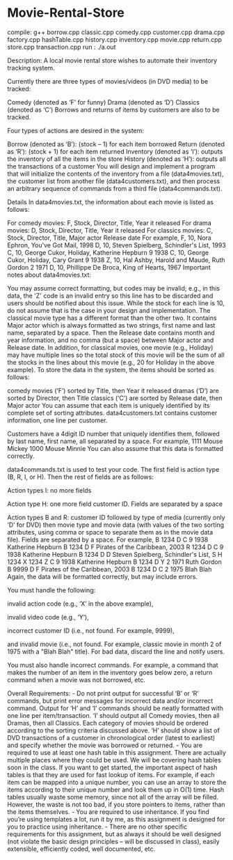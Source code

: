 # Movie-Rental-Store

compile: g++ borrow.cpp classic.cpp comedy.cpp customer.cpp drama.cpp factory.cpp hashTable.cpp history.cpp inventory.cpp movie.cpp return.cpp store.cpp transaction.cpp
run : ./a.out

Description: A local movie rental store wishes to automate their inventory tracking system.

Currently there are three types of movies/videos (in DVD media) to be tracked:

Comedy (denoted as ‘F’ for funny)
Drama (denoted as ‘D’)
Classics (denoted as ‘C’)
Borrows and returns of items by customers are also to be tracked.

Four types of actions are desired in the system:

Borrow (denoted as ‘B’): (stock – 1) for each item borrowed
Return (denoted as ‘R’): (stock + 1) for each item returned
Inventory (denoted as ‘I’): outputs the inventory of all the items in the store
History (denoted as ‘H’): outputs all the transactions of a customer
You will design and implement a program that will initialize the contents of the inventory from a file (data4movies.txt), the customer list from another file (data4customers.txt), and then process an arbitrary sequence of commands from a third file (data4commands.txt).

Details In data4movies.txt, the information about each movie is listed as follows:

For comedy movies: F, Stock, Director, Title, Year it released
For drama movies: D, Stock, Director, Title, Year it released
For classics movies: C, Stock, Director, Title, Major actor Release date For example, F, 10, Nora Ephron, You've Got Mail, 1998
D, 10, Steven Spielberg, Schindler's List, 1993
C, 10, George Cukor, Holiday, Katherine Hepburn 9 1938
C, 10, George Cukor, Holiday, Cary Grant 9 1938
Z, 10, Hal Ashby, Harold and Maude, Ruth Gordon 2 1971
D, 10, Phillippe De Broca, King of Hearts, 1967
Important notes about data4movies.txt:

You may assume correct formatting, but codes may be invalid; e.g., in this data, the 'Z' code is an invalid entry so this line has to be discarded and users should be notified about this issue.
While the stock for each line is 10, do not assume that is the case in your design and implementation.
The classical movie type has a different format than the other two. It contains Major actor which is always formatted as two strings, first name and last name, separated by a space. Then the Release date contains month and year information, and no comma (but a space) between Major actor and Release date. In addition, for classical movies, one movie (e.g., Holiday) may have multiple lines so the total stock of this movie will be the sum of all the stocks in the lines about this movie (e.g., 20 for Holiday in the above example).
To store the data in the system, the items should be sorted as follows:

comedy movies (‘F’) sorted by Title, then Year it released
dramas (‘D’) are sorted by Director, then Title
classics (‘C’) are sorted by Release date, then Major actor
You can assume that each item is uniquely identified by its complete set of sorting attributes.
data4customers.txt contains customer information, one line per customer.

Customers have a 4digit ID number that uniquely identifies them, followed by last name, first name, all separated by a space. For example, 1111 Mouse Mickey 1000 Mouse Minnie You can also assume that this data is formatted correctly.

data4commands.txt is used to test your code. The first field is action type (B, R, I, or H). Then the rest of fields are as follows:

Action types I: no more fields

Action type H: one more field customer ID. Fields are separated by a space

Action types B and R: customer ID followed by type of media (currently only ‘D’ for DVD) then movie type and movie data (with values of the two sorting attributes, using comma or space to separate them as in the movie data file). Fields are separated by a space.
For example, B 1234 D C 9 1938 Katherine Hepburn B 1234 D F Pirates of the Caribbean, 2003 R 1234 D C 9 1938 Katherine Hepburn B 1234 D D Steven Spielberg, Schindler's List, S H 1234 X 1234 Z C 9 1938 Katherine Hepburn B 1234 D Y 2 1971 Ruth Gordon B 9999 D F Pirates of the Caribbean, 2003 B 1234 D C 2 1975 Blah Blah
Again, the data will be formatted correctly, but may include errors.

You must handle the following:

invalid action code (e.g., ‘X’ in the above example),

invalid video code (e.g., ‘Y’),

incorrect customer ID (i.e., not found. For example, 9999),

and invalid movie (i.e., not found. For example, classic movie in month 2 of 1975 with a "Blah Blah" title). For bad data, discard the line and notify users.

You must also handle incorrect commands. For example, a command that makes the number of an item in the inventory goes below zero, a return command when a movie was not borrowed, etc.

Overall Requirements: - Do not print output for successful ‘B’ or ‘R’ commands, but print error messages for incorrect data and/or incorrect command. Output for ‘H’ and ‘I’ commands should be neatly formatted with one line per item/transaction. ‘I’ should output all Comedy movies, then all Dramas, then all Classics. Each category of movies should be ordered according to the sorting criteria discussed above. ‘H’ should show a list of DVD transactions of a customer in chronological order (latest to earliest) and specify whether the movie was borrowed or returned. - You are required to use at least one hash table in this assignment. There are actually multiple places where they could be used. We will be covering hash tables soon in the class. If you want to get started, the important aspect of hash tables is that they are used for fast lookup of items. For example, if each item can be mapped into a unique number, you can use an array to store the items according to their unique number and look them up in O(1) time. Hash tables usually waste some memory, since not all of the array will be filled. However, the waste is not too bad, if you store pointers to items, rather than the items themselves. - You are required to use inheritance. If you find you’re using templates a lot, run it by me, as this assignment is designed for you to practice using inheritance. - There are no other specific requirements for this assignment, but as always it should be well designed (not violate the basic design principles – will be discussed in class), easily extensible, efficiently coded, well documented, etc.
